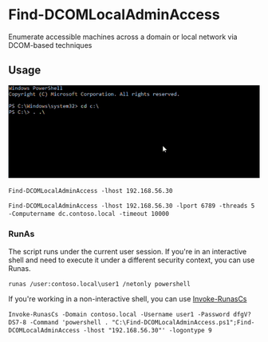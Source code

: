 # Find-DCOMLocalAdminAccess
Enumerate accessible machines across a domain or local network via DCOM-based techniques

## Usage
<img src="https://github.com/pol4ir/Find-DCOMLocalAdminAccess/blob/main/test.gif">

```
Find-DCOMLocalAdminAccess -lhost 192.168.56.30
```
```
Find-DCOMLocalAdminAccess -lhost 192.168.56.30 -lport 6789 -threads 5 -Computername dc.contoso.local -timeout 10000
```

### RunAs
The script runs under the current user session. If you're in an interactive shell and need to execute it under a different security context, you can use Runas.
```
runas /user:contoso.local\user1 /netonly powershell
```
If you're working in a non-interactive shell, you can use <a href="https://github.com/antonioCoco/RunasCs">Invoke-RunasCs</a>

```
Invoke-RunasCs -Domain contoso.local -Username user1 -Password dfgV?DS7-8 -Command 'powershell . "C:\Find-DCOMLocalAdminAccess.ps1";Find-DCOMLocalAdminAccess -lhost "192.168.56.30"' -logontype 9
```

